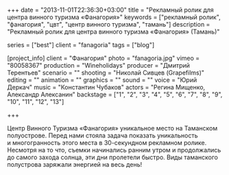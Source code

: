 +++
date = "2013-11-01T22:36:30+03:00"
title = "Рекламный ролик для центра винного туризма «Фанагория»"
keywords = ["рекламный ролик", "фанагория", "цвт", "центр винного туризма", "тамань"]
description = "Рекламный ролик для центра винного туризма «Фанагория» (Тамань)"

series = ["best"]
client = "fanagoria"
tags = ["blog"]

[project_info]
    client = "Фанагория"
    photo = "fanagoria.jpg"
    vimeo = "80058367"
    production = "Wineholidays"
    producer = "Дмитрий Терентьев"
    scenario = ""
    shooting = "Николай Сивцев (Grapefilms)"
    editing = ""
    animation = ""
    graphics = ""
    sound = ""
    voice = "Юрий Деркач"
    music = "Константин Чубаков"
    actors = "Регина Мищенко, Александр Алексанин"
    backstage = ["1", "2", "3", "4", "5", "6", "7", "8", "9", "10", "11", "12", "13"]

+++

Центр Винного Туризма &laquo;Фанагория&raquo; уникальное место на&nbsp;Таманском полуострове. Перед нами стояла задача показать уникальность и&nbsp;многогранность этого места в&nbsp;30-секундном рекламном ролике. Несмотря на&nbsp;то&nbsp;что, съемки начинались ранним утром и&nbsp;продолжались до&nbsp;самого захода солнца, эти дни пролетели быстро. Виды таманского полустрова заряжали энергией на&nbsp;весь день!